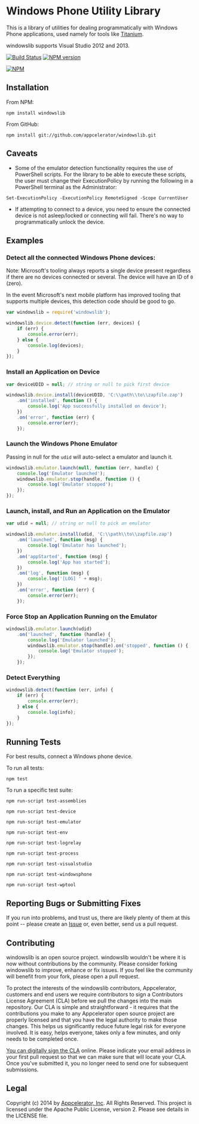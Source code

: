 # Windows Phone Utility Library

This is a library of utilities for dealing programmatically with Windows Phone applications,
used namely for tools like [Titanium](https://github.com/appcelerator/titanium).

windowslib supports Visual Studio 2012 and 2013.

[![Build Status](https://travis-ci.org/appcelerator/windowslib.svg?branch=master)](https://travis-ci.org/appcelerator/windowslib) [![NPM version](https://badge.fury.io/js/windowslib.svg)](http://badge.fury.io/js/windowslib)

[![NPM](https://nodei.co/npm/windowslib.png?downloads=true&stars=true)](https://nodei.co/npm/windowslib/)

## Installation

From NPM:

	npm install windowslib

From GitHub:

	npm install git://github.com/appcelerator/windowslib.git

## Caveats

- Some of the emulator detection functionality requires the use of PowerShell
  scripts. For the library to be able to execute these scripts, the user must
  change their ExecutionPolicy by running the following in a PowerShell
  terminal as the Administrator:
```
Set-ExecutionPolicy -ExecutionPolicy RemoteSigned -Scope CurrentUser
```

- If attempting to connect to a device, you need to ensure the connected device
  is not asleep/locked or connecting will fail. There's no way to
  programmatically unlock the device.

## Examples

### Detect all the connected Windows Phone devices:

Note: Microsoft's tooling always reports a single device present regardless if
there are no devices connected or several. The device will have an ID of `0`
(zero).

In the event Microsoft's next mobile platform has improved tooling that supports
multiple devices, this detection code should be good to go.

```javascript
var windowslib = require('windowslib');

windowslib.device.detect(function (err, devices) {
	if (err) {
		console.error(err);
	} else {
		console.log(devices);
	}
});
```

### Install an Application on Device

```javascript
var deviceUDID = null; // string or null to pick first device

windowslib.device.install(deviceUDID, 'C:\\path\\to\\zapfile.zap')
	.on('installed', function () {
		console.log('App successfully installed on device');
	})
	.on('error', function (err) {
		console.error(err);
	});
```

### Launch the Windows Phone Emulator

Passing in null for the `udid` will auto-select a emulator and launch it.

```javascript
windowslib.emulator.launch(null, function (err, handle) {
	console.log('Emulator launched');
	windowslib.emulator.stop(handle, function () {
		console.log('Emulator stopped');
	});
});
```

### Launch, install, and Run an Application on the Emulator

```javascript
var udid = null; // string or null to pick an emulator

windowslib.emulator.install(udid, 'C:\\path\\to\\zapfile.zap')
	.on('launched', function (msg) {
		console.log('Emulator has launched');
	})
	.on('appStarted', function (msg) {
		console.log('App has started');
	})
	.on('log', function (msg) {
		console.log('[LOG] ' + msg);
	})
	.on('error', function (err) {
		console.error(err);
	});
```

### Force Stop an Application Running on the Emulator

```javascript
windowslib.emulator.launch(udid)
	.on('launched', function (handle) {
		console.log('Emulator launched');
		windowslib.emulator.stop(handle).on('stopped', function () {
			console.log('Emulator stopped');
		});
	});
```

### Detect Everything

```javascript
windowslib.detect(function (err, info) {
	if (err) {
		console.error(err);
	} else {
		console.log(info);
	}
});
```

## Running Tests

For best results, connect a Windows phone device.

To run all tests:

```
npm test
```

To run a specific test suite:

```
npm run-script test-assemblies

npm run-script test-device

npm run-script test-emulator

npm run-script test-env

npm run-script test-logrelay

npm run-script test-process

npm run-script test-visualstudio

npm run-script test-windowsphone

npm run-script test-wptool
```

## Reporting Bugs or Submitting Fixes

If you run into problems, and trust us, there are likely plenty of them at this
point -- please create an [Issue](https://github.com/appcelerator/windowslib/issues)
or, even better, send us a pull request.

## Contributing

windowslib is an open source project. windowslib wouldn't be where it is now without
contributions by the community. Please consider forking windowslib to improve,
enhance or fix issues. If you feel like the community will benefit from your
fork, please open a pull request.

To protect the interests of the windowslib contributors, Appcelerator, customers
and end users we require contributors to sign a Contributors License Agreement
(CLA) before we pull the changes into the main repository. Our CLA is simple and
straightforward - it requires that the contributions you make to any
Appcelerator open source project are properly licensed and that you have the
legal authority to make those changes. This helps us significantly reduce future
legal risk for everyone involved. It is easy, helps everyone, takes only a few
minutes, and only needs to be completed once.

[You can digitally sign the CLA](http://bit.ly/app_cla) online. Please indicate
your email address in your first pull request so that we can make sure that will
locate your CLA.  Once you've submitted it, you no longer need to send one for
subsequent submissions.

## Legal

Copyright (c) 2014 by [Appcelerator, Inc](http://www.appcelerator.com). All
Rights Reserved. This project is licensed under the Apache Public License,
version 2. Please see details in the LICENSE file.
